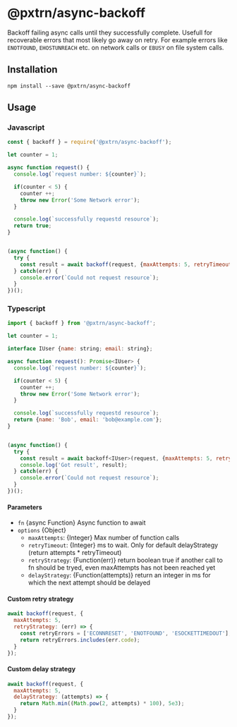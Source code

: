# @pxtrn/async-backoff

Backoff failing async calls until they successfully complete.
Usefull for recoverable errors that most likely go away on retry.
For example errors like  `ENOTFOUND`, `EHOSTUNREACH` etc. on network calls or
`EBUSY` on file system calls.   

## Installation

`npm install --save @pxtrn/async-backoff`


## Usage

### Javascript
```js
const { backoff } = require('@pxtrn/async-backoff');

let counter = 1;

async function request() {
  console.log(`request number: ${counter}`);

  if(counter < 5) {
    counter ++;
    throw new Error('Some Network error');
  }

  console.log(`successfully requestd resource`);
  return true;
}


(async function() {
  try {
    const result = await backoff(request, {maxAttempts: 5, retryTimeout: 100});
  } catch(err) {
    console.error(`Could not request resource`);
  }
})();
```

### Typescript
```js
import { backoff } from '@pxtrn/async-backoff';

let counter = 1;

interface IUser {name: string; email: string};

async function request(): Promise<IUser> {
  console.log(`request number: ${counter}`);

  if(counter < 5) {
    counter ++;
    throw new Error('Some Network error');
  }

  console.log(`successfully requestd resource`);
  return {name: 'Bob', email: 'bob@example.com'};
}


(async function() {
  try {
    const result = await backoff<IUser>(request, {maxAttempts: 5, retryTimeout: 100});
    console.log('Got result', result);
  } catch(err) {
    console.error(`Could not request resource`);
  }
})();


```


#### Parameters

- `fn` {async Function} Async function to await
- `options` {Object}
  - `maxAttempts`: {Integer} Max number of function calls
  - `retryTimeout`: {Integer} ms to wait.
      Only for default delayStrategy (return attempts * retryTimeout)
  - `retryStrategy`: {Function(err)} return boolean true if another call to fn
      should be tryed, even maxAttempts has not been reached yet
  - `delayStrategy`: {Function(attempts)} return an integer in ms for which the
      next attempt should be delayed


#### Custom retry strategy

```js
await backoff(request, {
  maxAttempts: 5,
  retryStrategy: (err) => {
    const retryErrors = ['ECONNRESET', 'ENOTFOUND', 'ESOCKETTIMEDOUT'];
    return retryErrors.includes(err.code);
  }
});
```

#### Custom delay strategy

```js
await backoff(request, {
  maxAttempts: 5,
  delayStrategy: (attempts) => {
    return Math.min((Math.pow(2, attempts) * 100), 5e3);
  }
});
```
